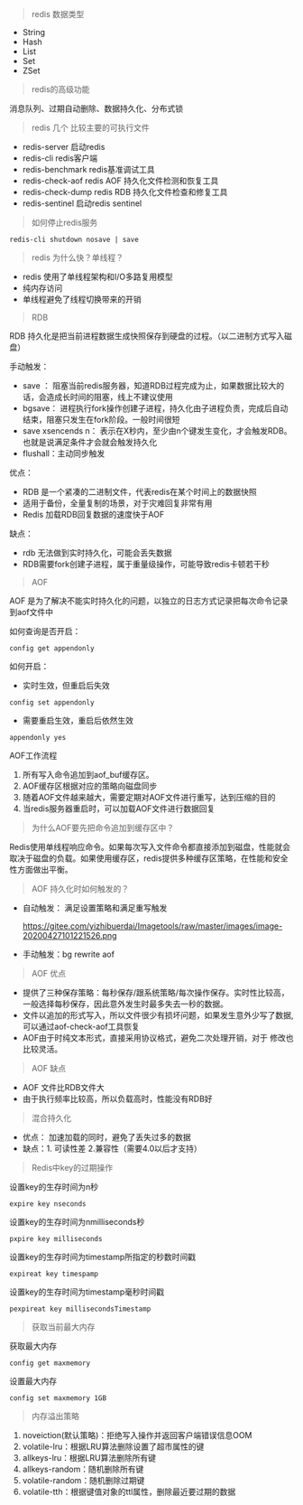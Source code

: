 > redis 数据类型

- String
- Hash
- List
- Set
- ZSet



> redis的高级功能

消息队列、过期自动删除、数据持久化、分布式锁



> redis 几个 比较主要的可执行文件

- redis-server    启动redis
- redis-cli        redis客户端
- redis-benchmark    redis基准调试工具
- redis-check-aof     redis  AOF 持久化文件检测和恢复工具
- redis-check-dump   redis RDB 持久化文件检查和修复工具
- redis-sentinel      启动redis sentinel



> 如何停止redis服务

``` shell
redis-cli shutdown nosave | save
```



> redis 为什么快？单线程？

-  redis 使用了单线程架构和I/O多路复用模型
- 纯内存访问
- 单线程避免了线程切换带来的开销



> RDB

RDB 持久化是把当前进程数据生成快照保存到硬盘的过程。（以二进制方式写入磁盘）



手动触发：

- save ： 阻塞当前redis服务器，知道RDB过程完成为止，如果数据比较大的话，会造成长时间的阻塞，线上不建议使用
- bgsave： 进程执行fork操作创建子进程，持久化由子进程负责，完成后自动结束，阻塞只发生在fork阶段。一般时间很短
- save xsencends n： 表示在X秒内，至少由n个键发生变化，才会触发RDB。也就是说满足条件才会就会触发持久化
- flushall：主动同步触发



优点：

- RDB 是一个紧凑的二进制文件，代表redis在某个时间上的数据快照
- 适用于备份，全量复制的场景，对于灾难回复非常有用
- Redis 加载RDB回复数据的速度快于AOF

缺点：

- rdb 无法做到实时持久化，可能会丢失数据
- RDB需要fork创建子进程，属于重量级操作，可能导致redis卡顿若干秒



> AOF 

AOF 是为了解决不能实时持久化的问题，以独立的日志方式记录把每次命令记录到aof文件中

如何查询是否开启：

````shell
config get appendonly
````

如何开启：

- 实时生效，但重启后失效

````shell
config set appendonly
````

- 需要重启生效，重启后依然生效

````shell
appendonly yes
````



AOF工作流程

1. 所有写入命令追加到aof_buf缓存区。
2. AOF缓存区根据对应的策略向磁盘同步
3. 随着AOF文件越来越大，需要定期对AOF文件进行重写，达到压缩的目的
4. 当redis服务器重启时，可以加载AOF文件进行数据回复



> 为什么AOF要先把命令追加到缓存区中？

Redis使用单线程响应命令。如果每次写入文件命令都直接添加到磁盘，性能就会取决于磁盘的负载。如果使用缓存区，redis提供多种缓存区策略，在性能和安全性方面做出平衡。



> AOF 持久化时如何触发的？

- 自动触发： 满足设置策略和满足重写触发

  https://gitee.com/yizhibuerdai/Imagetools/raw/master/images/image-20200427101221526.png

- 手动触发：bg rewrite aof



> AOF 优点

- 提供了三种保存策略：每秒保存/跟系统策略/每次操作保存。实时性比较高，一般选择每秒保存，因此意外发生时最多失去一秒的数据。
- 文件以追加的形式写入，所以文件很少有损坏问题，如果发生意外少写了数据,可以通过aof-check-aof工具恢复
- AOF由于时纯文本形式，直接采用协议格式，避免二次处理开销，对于 修改也比较灵活。



> AOF 缺点

- AOF 文件比RDB文件大
- 由于执行频率比较高，所以负载高时，性能没有RDB好



> 混合持久化

- 优点： 加速加载的同时，避免了丢失过多的数据
- 缺点：1. 可读性差   2.兼容性（需要4.0以后才支持）



> Redis中key的过期操作

设置key的生存时间为n秒

```
expire key nseconds
```

设置key的生存时间为nmilliseconds秒

```
pxpire key milliseconds
```

设置key的生存时间为timestamp所指定的秒数时间戳

```
expireat key timespamp
```

设置key的生存时间为timestamp毫秒时间戳

```
pexpireat key millisecondsTimestamp
```



> 获取当前最大内存

获取最大内存

```
config get maxmemory
```

设置最大内存

```
config set maxmemory 1GB
```



> 内存溢出策略

1. noveiction(默认策略)：拒绝写入操作并返回客户端错误信息OOM
2. volatile-lru：根据LRU算法删除设置了超市属性的键
3. allkeys-lru：根据LRU算法删除所有键
4. allkeys-random：随机删除所有键
5. volatile-random：随机删除过期键
6. volatile-tth：根据键值对象的ttl属性，删除最近要过期的数据






